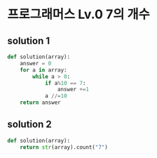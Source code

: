 # 프로그래머스 Lv.0 7의 개수

## solution 1

```python
def solution(array):
    answer = 0
    for a in array:
        while a > 0:
            if a%10 == 7:
                answer +=1
            a //=10
    return answer
```

## solution 2 

```python
def solution(array):
    return str(array).count("7")
```